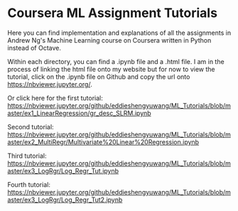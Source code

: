 # Coursera ML Assignment Tutorials

Here you can find implementation and explanations of all the assignments in Andrew Ng's Machine Learning course on Coursera written in Python instead of Octave.

Within each directory, you can find a .ipynb file and a .html file. I am in the process of linking the html file onto my website but for now to view the tutorial, click on the .ipynb file on Github and copy the url onto https://nbviewer.jupyter.org/.

Or click here for the first tutorial: 
https://nbviewer.jupyter.org/github/eddieshengyuwang/ML_Tutorials/blob/master/ex1_LinearRegression/gr_desc_SLRM.ipynb
  
Second tutorial:
https://nbviewer.jupyter.org/github/eddieshengyuwang/ML_Tutorials/blob/master/ex2_MultiRegr/Multivariate%20Linear%20Regression.ipynb

Third tutorial:
https://nbviewer.jupyter.org/github/eddieshengyuwang/ML_Tutorials/blob/master/ex3_LogRgr/Log_Regr_Tut.ipynb

Fourth tutorial:
https://nbviewer.jupyter.org/github/eddieshengyuwang/ML_Tutorials/blob/master/ex3_LogRgr/Log_Regr_Tut2.ipynb
